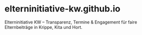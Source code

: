 # elterninitiative-kw.github.io
Elterninitiative KW – Transparenz, Termine &amp; Engagement für faire Elternbeiträge in Krippe, Kita und Hort.
